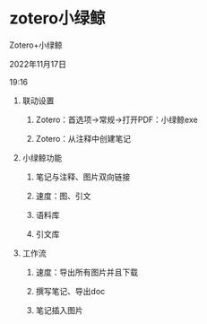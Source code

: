 # zotero小绿鲸

Zotero+小绿鲸

2022年11月17日

19:16

 

1.  联动设置

    1.  Zotero：首选项→常规→打开PDF：小绿鲸exe

    2.  Zotero：从注释中创建笔记

2.  小绿鲸功能

    1.  笔记与注释、图片双向链接

    2.  速度：图、引文

    3.  语料库

    4.  引文库

3.  工作流

    1.  速度：导出所有图片并且下载

    2.  撰写笔记、导出doc

    3.  笔记插入图片

>  

